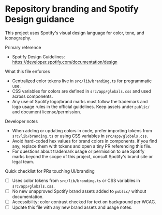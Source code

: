 Repository branding and Spotify Design guidance
=============================================

This project uses Spotify's visual design language for color, tone, and iconography.

Primary reference
- Spotify Design Guidelines: <https://developer.spotify.com/documentation/design>

What this file enforces
- Centralized color tokens live in `src/lib/branding.ts` for programmatic use.
- CSS variables for colors are defined in `src/app/globals.css` and used across components.
- Any use of Spotify logo/brand marks must follow the trademark and logo usage rules in
  the official guidelines. Keep assets under `public/` and document license/permission.

Developer notes
- When adding or updating colors in code, prefer importing tokens from
  `src/lib/branding.ts` or using CSS variables in `src/app/globals.css`.
- Avoid hard-coded hex values for brand colors in components. If you find any, replace
  them with tokens and open a tiny PR referencing this file.
- For questions about trademark usage or permission to use Spotify marks beyond the
  scope of this project, consult Spotify's brand site or legal team.

Quick checklist for PRs touching UI/branding
- [ ] Uses color tokens from `src/lib/branding.ts` or CSS variables in `src/app/globals.css`.
- [ ] No new unapproved Spotify brand assets added to `public/` without documentation.
- [ ] Accessibility: color contrast checked for text on background per WCAG.
- [ ] Update this file with any new brand assets and usage notes.
